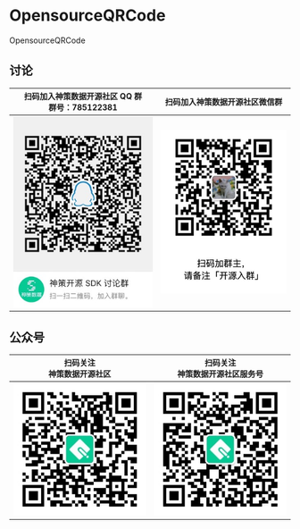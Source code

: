 # OpensourceQRCode
OpensourceQRCode


## 讨论

| 扫码加入神策数据开源社区 QQ 群<br>群号：785122381 | 扫码加入神策数据开源社区微信群 |
| ------ | ------ |
|![ QQ 讨论群](docs/qrCode_for_qq.JPG) | ![ 微信讨论群 ](docs/qrcode_for_wechat.JPG) |

## 公众号

| 扫码关注<br>神策数据开源社区 | 扫码关注<br>神策数据开源社区服务号 |
| ------ | ------ |
|![ 微信订阅号 ](docs/qrcode_for_wechat_subscription_account.jpg) | ![ 微信服务号 ](docs/qrcode_for_wechat_service_account.jpg) |
